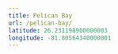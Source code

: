 ```yaml
---
title: Pelican Bay
url: /pelican-bay/
latitude: 26.231198900000003
longitude: -81.80564340000001
---
```

